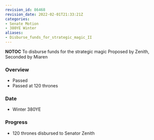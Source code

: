 ```yaml
---
revision_id: 86468
revision_date: 2022-02-01T21:33:21Z
categories:
- Senate Motion
- 380YE Winter
aliases:
- Disburse_funds_for_strategic_magic_II
---
```



__NOTOC__
To disburse funds for the strategic magic
Proposed by Zenith, Seconded by Miaren

### Overview
* Passed
* Passed at 120 thrones

### Date
* Winter 380YE

### Progress
* 120 thrones disbursed to Senator Zenith